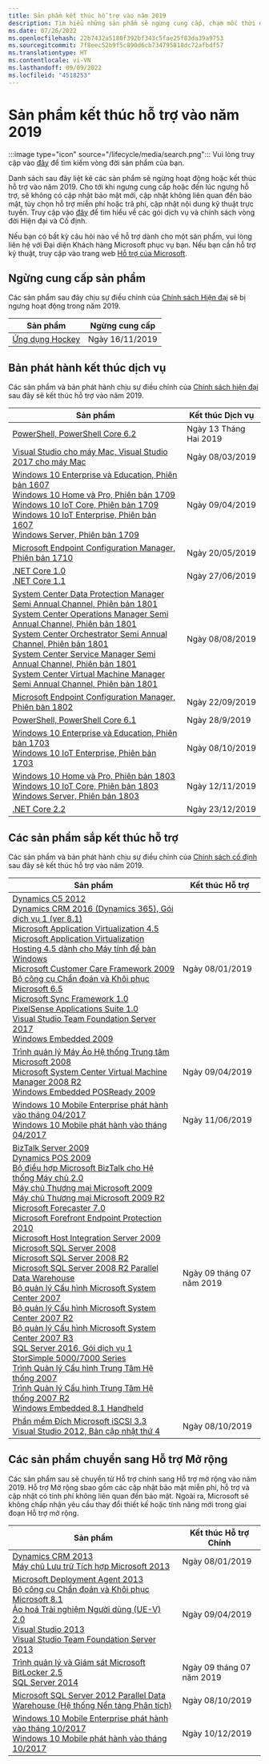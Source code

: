```yaml
---
title: Sản phẩm kết thúc hỗ trợ vào năm 2019
description: Tìm hiểu những sản phẩm sẽ ngừng cung cấp, chạm mốc thời điểm kết thúc hỗ trợ hoặc chuyển từ hỗ trợ chính sang hỗ trợ mở rộng vào năm 2019.
ms.date: 07/26/2022
ms.openlocfilehash: 22b7432a5180f392bf343c5fae25f83da39a9753
ms.sourcegitcommit: 7f8eec52b9f5c890d6cb734795818dc72afbdf57
ms.translationtype: HT
ms.contentlocale: vi-VN
ms.lasthandoff: 09/09/2022
ms.locfileid: "4518253"
---
```

# <a name="products-ending-support-in-2019"></a>Sản phẩm kết thúc hỗ trợ vào năm 2019

:::image type="icon" source="/lifecycle/media/search.png":::
Vui lòng truy cập vào [đây](/lifecycle/products/) để tìm kiếm vòng đời sản phẩm của bạn.

Danh sách sau đây liệt kê các sản phẩm sẽ ngừng hoạt động hoặc kết thúc hỗ trợ vào năm 2019. Cho tới khi ngưng cung cấp hoặc đến lúc ngưng hỗ trợ, sẽ không có cập nhật bảo mật mới, cập nhật không liên quan đến bảo mật, tùy chọn hỗ trợ miễn phí hoặc trả phí, cập nhật nội dung kỹ thuật trực tuyến. Truy cập vào [đây](/lifecycle/overview/product-end-of-support-overview) để tìm hiểu về các gói dịch vụ và chính sách vòng đời Hiện đại và Cố định.

Nếu bạn có bất kỳ câu hỏi nào về hỗ trợ dành cho một sản phẩm, vui lòng liên hệ với Đại diện Khách hàng Microsoft phục vụ bạn. Nếu bạn cần hỗ trợ kỹ thuật, truy cập vào trang web [Hỗ trợ của Microsoft](https://support.microsoft.com/contactus/?ws=support).

## <a name="product-retirements"></a>Ngừng cung cấp sản phẩm

Các sản phẩm sau đây chịu sự điều chỉnh của [Chính sách Hiện đại](/lifecycle/policies/modern) sẽ bị ngưng hoạt động trong năm 2019.

| Sản phẩm | Ngừng cung cấp |
| --- | --- |
| [Ứng dụng Hockey](/lifecycle/products/hockeyapp?branch=live)<br> | Ngày 16/11/2019 |


## <a name="release-end-of-servicing"></a>Bản phát hành kết thúc dịch vụ

Các sản phẩm và bản phát hành chịu sự điều chỉnh của [Chính sách hiện đại](/lifecycle/policies/modern) sau đây sẽ kết thúc hỗ trợ vào năm 2019.

| Sản phẩm | Kết thúc Dịch vụ |
| --- | --- |
| [PowerShell, PowerShell Core 6.2](/lifecycle/products/powershell?branch=live)<br> | Ngày 13 Tháng Hai 2019 |
| [Visual Studio cho máy Mac, Visual Studio 2017 cho máy Mac](/lifecycle/products/visual-studio-for-mac?branch=live)<br> | Ngày 08/03/2019 |
| [Windows 10 Enterprise và Education, Phiên bản 1607](/lifecycle/products/windows-10-enterprise-and-education?branch=live)<br>[Windows 10 Home và Pro, Phiên bản 1709](/lifecycle/products/windows-10-home-and-pro?branch=live)<br>[Windows 10 IoT Core, Phiên bản 1709](/lifecycle/products/windows-10-iot-core?branch=live)<br>[Windows 10 IoT Enterprise, Phiên bản 1607](/lifecycle/products/windows-10-iot-enterprise?branch=live)<br>[Windows Server, Phiên bản 1709](/lifecycle/products/windows-server?branch=live)<br> | Ngày 09/04/2019 |
| [Microsoft Endpoint Configuration Manager, Phiên bản 1710](/lifecycle/products/microsoft-endpoint-configuration-manager?branch=live)<br> | Ngày 20/05/2019 |
| [.NET Core 1.0](/lifecycle/products/microsoft-net-and-net-core?branch=live)<br>[.NET Core 1.1](/lifecycle/products/microsoft-net-and-net-core?branch=live)<br> | Ngày 27/06/2019 |
| [System Center Data Protection Manager Semi Annual Channel, Phiên bản 1801](/lifecycle/products/system-center-data-protection-manager-semi-annual-channel?branch=live)<br>[System Center Operations Manager Semi Annual Channel, Phiên bản 1801](/lifecycle/products/system-center-operations-manager-semi-annual-channel?branch=live)<br>[System Center Orchestrator Semi Annual Channel, Phiên bản 1801](/lifecycle/products/system-center-orchestrator-semi-annual-channel?branch=live)<br>[System Center Service Manager Semi Annual Channel, Phiên bản 1801](/lifecycle/products/system-center-service-manager-semi-annual-channel?branch=live)<br>[System Center Virtual Machine Manager Semi Annual Channel, Phiên bản 1801](/lifecycle/products/system-center-virtual-machine-manager-semi-annual-channel?branch=live)<br> | Ngày 08/08/2019 |
| [Microsoft Endpoint Configuration Manager, Phiên bản 1802](/lifecycle/products/microsoft-endpoint-configuration-manager?branch=live)<br> | Ngày 22/09/2019 |
| [PowerShell, PowerShell Core 6.1](/lifecycle/products/powershell?branch=live)<br> | Ngày 28/9/2019 |
| [Windows 10 Enterprise và Education, Phiên bản 1703](/lifecycle/products/windows-10-enterprise-and-education?branch=live)<br>[Windows 10 IoT Enterprise, Phiên bản 1703](/lifecycle/products/windows-10-iot-enterprise?branch=live)<br> | Ngày 08/10/2019 |
| [Windows 10 Home và Pro, Phiên bản 1803](/lifecycle/products/windows-10-home-and-pro?branch=live)<br>[Windows 10 IoT Core, Phiên bản 1803](/lifecycle/products/windows-10-iot-core?branch=live)<br>[Windows Server, Phiên bản 1803](/lifecycle/products/windows-server?branch=live)<br> | Ngày 12/11/2019 |
| [.NET Core 2.2](/lifecycle/products/microsoft-net-and-net-core?branch=live)<br> | Ngày 23/12/2019 |


## <a name="products-reaching-end-of-support"></a>Các sản phẩm sắp kết thúc hỗ trợ

Các sản phẩm và bản phát hành chịu sự điều chỉnh của [Chính sách cố định](/lifecycle/policies/fixed) sau đây sẽ kết thúc hỗ trợ vào năm 2019.

| Sản phẩm | Kết thúc Hỗ trợ |
| --- | --- |
| [Dynamics C5 2012](/lifecycle/products/dynamics-c5-2012?branch=live)<br>[Dynamics CRM 2016 (Dynamics 365), Gói dịch vụ 1 (ver 8.1)](/lifecycle/products/dynamics-crm-2016-dynamics-365?branch=live)<br>[Microsoft Application Virtualization 4.5](/lifecycle/products/microsoft-application-virtualization-45?branch=live)<br>[Microsoft Application Virtualization Hosting 4.5 dành cho Máy tính để bàn Windows](/lifecycle/products/microsoft-application-virtualization-hosting-45?branch=live)<br>[Microsoft Customer Care Framework 2009](/lifecycle/products/microsoft-customer-care-framework-2009?branch=live)<br>[Bộ công cụ Chẩn đoán và Khôi phục Microsoft 6.5](/lifecycle/products/microsoft-diagnostics-and-recovery-toolset-65?branch=live)<br>[Microsoft Sync Framework 1.0](/lifecycle/products/microsoft-sync-framework-10?branch=live)<br>[PixelSense Applications Suite 1.0](/lifecycle/products/pixelsense-applications-suite-10?branch=live)<br>[Visual Studio Team Foundation Server 2017](/lifecycle/products/visual-studio-team-foundation-server-2017?branch=live)<br>[Windows Embedded 2009](/lifecycle/products/windows-embedded-2009?branch=live)<br> | Ngày 08/01/2019 |
| [Trình quản lý Máy Ảo Hệ thống Trung tâm Microsoft 2008](/lifecycle/products/microsoft-system-center-virtual-machine-manager-2008?branch=live)<br>[Microsoft System Center Virtual Machine Manager 2008 R2](/lifecycle/products/microsoft-system-center-virtual-machine-manager-2008-r2?branch=live)<br>[Windows Embedded POSReady 2009](/lifecycle/products/windows-embedded-posready-2009?branch=live)<br> | Ngày 09/04/2019 |
| [Windows 10 Mobile Enterprise phát hành vào tháng 04/2017](/lifecycle/products/windows-10-mobile-enterprise-released-in-april-2017?branch=live)<br>[Windows 10 Mobile phát hành vào tháng 04/2017](/lifecycle/products/windows-10-mobile-released-in-april-2017?branch=live)<br> | Ngày 11/06/2019 |
| [BizTalk Server 2009](/lifecycle/products/biztalk-server-2009?branch=live)<br>[Dynamics POS 2009](/lifecycle/products/dynamics-pos-2009?branch=live)<br>[Bộ điều hợp Microsoft BizTalk cho Hệ thống Máy chủ 2.0](/lifecycle/products/microsoft-biztalk-adapters-for-host-systems-20?branch=live)<br>[Máy chủ Thương mại Microsoft 2009](/lifecycle/products/microsoft-commerce-server-2009?branch=live)<br>[Máy chủ Thương mại Microsoft 2009 R2](/lifecycle/products/microsoft-commerce-server-2009-r2?branch=live)<br>[Microsoft Forecaster 7.0](/lifecycle/products/microsoft-forecaster-70?branch=live)<br>[Microsoft Forefront Endpoint Protection 2010](/lifecycle/products/microsoft-forefront-endpoint-protection-2010?branch=live)<br>[Microsoft Host Integration Server 2009](/lifecycle/products/microsoft-host-integration-server-2009?branch=live)<br>[Microsoft SQL Server 2008](/lifecycle/products/microsoft-sql-server-2008?branch=live)<br>[Microsoft SQL Server 2008 R2](/lifecycle/products/microsoft-sql-server-2008-r2?branch=live)<br>[Microsoft SQL Server 2008 R2 Parallel Data Warehouse](/lifecycle/products/microsoft-sql-server-2008-r2-parallel-data-warehouse?branch=live)<br>[Bộ quản lý Cấu hình Microsoft System Center 2007](/lifecycle/products/microsoft-system-center-configuration-manager-2007?branch=live)<br>[Bộ quản lý Cấu hình Microsoft System Center 2007 R2](/lifecycle/products/microsoft-system-center-configuration-manager-2007-r2?branch=live)<br>[Bộ quản lý Cấu hình Microsoft System Center 2007 R3](/lifecycle/products/microsoft-system-center-configuration-manager-2007-r3?branch=live)<br>[SQL Server 2016, Gói dịch vụ 1](/lifecycle/products/sql-server-2016?branch=live)<br>[StorSimple 5000/7000 Series](/lifecycle/products/storsimple-50007000-series?branch=live)<br>[Trình Quản lý Cấu hình Trung Tâm Hệ thống 2007](/lifecycle/products/system-center-operations-manager-2007?branch=live)<br>[Trình Quản lý Cấu hình Trung Tâm Hệ thống 2007 R2](/lifecycle/products/system-center-operations-manager-2007-r2?branch=live)<br>[Windows Embedded 8.1 Handheld](/lifecycle/products/windows-embedded-81-handheld?branch=live)<br> | Ngày 09 tháng 07 năm 2019 |
| [Phần mềm Đích Microsoft iSCSI 3.3](/lifecycle/products/microsoft-iscsi-software-target-33?branch=live)<br>[Visual Studio 2012, Bản cập nhật thứ 4](/lifecycle/products/visual-studio-2012?branch=live)<br> | Ngày 08/10/2019 |


## <a name="products-moving-to-extended-support"></a>Các sản phẩm chuyển sang Hỗ trợ Mở rộng

Các sản phẩm sau sẽ chuyển từ Hỗ trợ chính sang Hỗ trợ mở rộng vào năm 2019. Hỗ trợ Mở rộng sbao gồm các cập nhật bảo mật miễn phí, hỗ trợ và cập nhật có tính phí không liên quan đến bảo mật. Ngoài ra, Microsoft sẽ không chấp nhận yêu cầu thay đổi thiết kế hoặc tính năng mới trong giai đoạn Hỗ trợ mở rộng.

| Sản phẩm | Kết thúc Hỗ trợ Chính |
| --- | --- |
| [Dynamics CRM 2013](/lifecycle/products/dynamics-crm-2013?branch=live)<br>[Máy chủ Lưu trữ Tích hợp Microsoft 2013](/lifecycle/products/microsoft-host-integration-server-2013?branch=live)<br> | Ngày 08/01/2019 |
| [Microsoft Deployment Agent 2013](/lifecycle/products/microsoft-deployment-agent-2013?branch=live)<br>[Bộ công cụ Chẩn đoán và Khôi phục Microsoft 8.1](/lifecycle/products/microsoft-diagnostics-and-recovery-toolset-81?branch=live)<br>[Ảo hoá Trải nghiệm Người dùng (UE-V) 2.0](/lifecycle/products/user-experience-virtualization-uev-20?branch=live)<br>[Visual Studio 2013](/lifecycle/products/visual-studio-2013?branch=live)<br>[Visual Studio Team Foundation Server 2013](/lifecycle/products/visual-studio-team-foundation-server-2013?branch=live)<br> | Ngày 09/04/2019 |
| [Trình quản lý và Giám sát Microsoft BitLocker 2.5](/lifecycle/products/microsoft-bitlocker-administration-and-monitoring-25?branch=live)<br>[SQL Server 2014](/lifecycle/products/sql-server-2014?branch=live)<br> | Ngày 09 tháng 07 năm 2019 |
| [Microsoft SQL Server 2012 Parallel Data Warehouse (Hệ thống Nền tảng Phân tích)](/lifecycle/products/microsoft-sql-server-2012-parallel-data-warehouse-analytics-platform-system?branch=live)<br> | Ngày 08/10/2019 |
| [Windows 10 Mobile Enterprise phát hành vào tháng 10/2017](/lifecycle/products/windows-10-mobile-enterprise-released-in-october-2017?branch=live)<br>[Windows 10 Mobile phát hành vào tháng 10/2017](/lifecycle/products/windows-10-mobile-released-in-october-2017?branch=live)<br> | Ngày 10/12/2019 |
